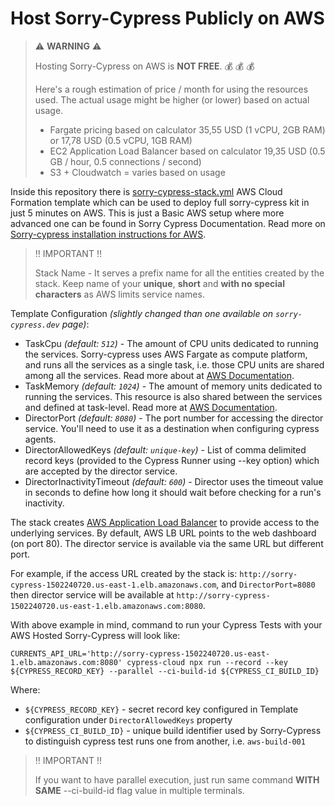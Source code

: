 # Host Sorry-Cypress Publicly on AWS

> :warning: **WARNING** :warning:
>
> Hosting Sorry-Cypress on AWS is **NOT FREE**. :moneybag: :moneybag: :moneybag:
>
> Here's a rough estimation of price / month for using the resources used. The actual usage might be higher (or lower) based on actual usage.
>
> - Fargate pricing based on calculator 35,55 USD (1 vCPU, 2GB RAM) or 17,78 USD (0.5 vCPU, 1GB RAM)
> - EC2 Application Load Balancer based on calculator 19,35 USD (0.5 GB / hour, 0.5 connections / second)
> - S3 + Cloudwatch = varies based on usage

Inside this repository there is [sorry-cypress-stack.yml](/.aws/sorry-cypress-stack.yml) AWS Cloud Formation template which can be used to deploy full sorry-cypress kit in just 5 minutes on AWS. This is just a Basic AWS setup where more advanced one can be found in Sorry Cypress Documentation. Read more on [Sorry-cypress installation instructions for AWS](https://docs.sorry-cypress.dev/cloud-setup/aws).

> :bangbang: IMPORTANT :bangbang:
>
> Stack Name - It serves a prefix name for all the entities created by the stack. Keep name of your **unique**, **short** and **with no special characters** as AWS limits service names.

Template Configuration _(slightly changed than one available on `sorry-cypress.dev` page)_:

- TaskCpu _(default: `512`)_ - The amount of CPU units dedicated to running the services. Sorry-cypress uses AWS Fargate as compute platform, and runs all the services as a single task, i.e. those CPU units are shared among all the services. Read more about at [AWS Documentation](https://docs.aws.amazon.com/AmazonECS/latest/developerguide/task_definition_parameters.html#task_size).
- TaskMemory _(default: `1024`)_ - The amount of memory units dedicated to running the services. This resource is also shared between the services and defined at task-level. Read more at [AWS Documentation](https://docs.aws.amazon.com/AmazonECS/latest/developerguide/task_definition_parameters.html#task_size).
- DirectorPort _(default: `8080`)_ - The port number for accessing the director service. You'll need to use it as a destination when configuring cypress agents.
- DirectorAllowedKeys _(default: `unique-key`)_ - List of comma delimited record keys (provided to the Cypress Runner using --key option) which are accepted by the director service.
- DirectorInactivityTimeout _(default: `600`)_ - Director uses the timeout value in seconds to define how long it should wait before checking for a run's inactivity.

The stack creates [AWS Application Load Balancer](https://docs.aws.amazon.com/elasticloadbalancing/latest/application/introduction.html) to provide access to the underlying services. By default, AWS LB URL points to the web dashboard (on port 80). The director service is available via the same URL but different port.

For example, if the access URL created by the stack is: `http://sorry-cypress-1502240720.us-east-1.elb.amazonaws.com`, and `DirectorPort=8080` then director service will be available at `http://sorry-cypress-1502240720.us-east-1.elb.amazonaws.com:8080`.

With above example in mind, command to run your Cypress Tests with your AWS Hosted Sorry-Cypress will look like:

    CURRENTS_API_URL='http://sorry-cypress-1502240720.us-east-1.elb.amazonaws.com:8080' cypress-cloud npx run --record --key ${CYPRESS_RECORD_KEY} --parallel --ci-build-id ${CYPRESS_CI_BUILD_ID}

Where:

- `${CYPRESS_RECORD_KEY}` - secret record key configured in Template configuration under `DirectorAllowedKeys` property
- `${CYPRESS_CI_BUILD_ID}` - unique build identifier used by Sorry-Cypress to distinguish cypress test runs one from another, i.e. `aws-build-001`

> :bangbang: IMPORTANT :bangbang:
>
> If you want to have parallel execution, just run same command **WITH SAME** --ci-build-id flag value in multiple terminals.
